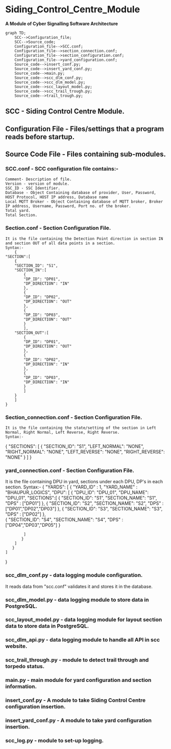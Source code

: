# Siding_Control_Centre_Module
**A Module of Cyber Signalling Software Architecture**

```mermaid
graph TD;
    SCC-->Configuration_file;
    SCC-->Source_code;
    Configuration_file-->SCC.conf;
    Configuration_file-->section_connection.conf;
    Configuration_file-->section_configuration.conf;
    Configuration_file-->yard_configuration.conf;
    Source_code-->insert_conf.py;
    Source_code-->insert_yard_conf.py;
    Source_code-->main.py;
    Source_code-->scc_dlm_conf.py;
    Source_code-->scc_dlm_model.py;
    Source_code-->scc_layout_model.py;
    Source_code-->scc_trail_trough.py;
    Source_code-->trail_trough.py;
```
## SCC - Siding Control Centre Module.

## Configuration File - Files/settings that a program reads before startup.

## Source Code File - Files containing sub-modules.

### SCC.conf - SCC configuration file contains:-

    Comment- Description of file.
    Version - version of module.
    SSC_ID - SSC Identifier.
    Database - Object Containing database of provider, User, Password, HOST Protocol, HOST IP address, Database name
    Local MQTT Broker - Object Containing database of MQTT broker, Broker IP address, Username, Password, Port no. of the broker.
    Total yard.
    Total Section.

### Section.conf - Section Configuration File.

    It is the file containing the Detection Point direction in section IN and section OUT of all data points in a section.
    Syntax:-
        {
    "SECTION":[
    	{
    	"SECTION_ID": "S1",
    	"SECTION_IN":[
    		{
    		"DP_ID": "DP01",
    		"DP_DIRECTION": "IN"
    		},
    		{
    		"DP_ID": "DP02",
    		"DP_DIRECTION": "OUT"
    		},
    		{
    		"DP_ID": "DP03",
    		"DP_DIRECTION": "OUT"
    		}
    		],
    	"SECTION_OUT":[
    		{
    		"DP_ID": "DP01",
    		"DP_DIRECTION": "OUT"
    		},
    		{
    		"DP_ID": "DP02",
    		"DP_DIRECTION": "IN"
    		},
    		{
    		"DP_ID": "DP03",
    		"DP_DIRECTION": "IN"
    		}
    		]
    	}
    	]
    }


### Section_connection.conf - Section Configuration File.

    It is the file containing the state/setting of the section in Left Normal, Right Normal, Left Reverse, Right Reverse.
    Syntax:-
{
"SECTIONS": [
		{
		"SECTION_ID": "S1",
		"LEFT_NORMAL": "NONE",
		"RIGHT_NORMAL": "NONE",
		"LEFT_REVERSE": "NONE",
		"RIGHT_REVERSE": "NONE"
		}
	]
}


### yard_connection.conf - Section Configuration File.
It is the file containing DPU in yard, sections under each DPU, DP's in each section.
Syntax:- 
{
"YARDS": [
	{
	"YARD_ID" : 1,
	"YARD_NAME" : "BHAUPUR_LOGICS",
	"DPU": [
		{
		"DPU_ID": "DPU_01",
		"DPU_NAME": "DPU_01",
		"SECTIONS":[
				{
				"SECTION_ID": "S1",
				"SECTION_NAME": "S1",
				"DPS" : ["DP01"]
				},
				{
				"SECTION_ID": "S2",
				"SECTION_NAME": "S2",
				"DPS" : ["DP01","DP02","DP03"]
				},
				{
				"SECTION_ID": "S3",
				"SECTION_NAME": "S3",
				"DPS" : ["DP02"]
				},	
				{
				"SECTION_ID": "S4",
				"SECTION_NAME": "S4",
				"DPS" : ["DP04","DP03","DP05"]
				}											

			]
		   }
		]
	   }
	]
}


### scc_dlm_conf.py - data logging module configuration.
It reads data from "scc.conf" validates it and stores it in the database.
                    
### scc_dlm_model.py - data logging module to store data in PostgreSQL.

### scc_layout_model.py - data logging module for layout section data to store data in PostgreSQL.

### scc_dlm_api.py - data logging module to handle all API in scc website.

### scc_trail_through.py - module to detect trail through and torpedo status.

### main.py - main module for yard configuration and section information.

### insert_conf.py - A module to take Siding Control Centre configuration insertion.

### insert_yard_conf.py - A module to take yard configuration insertion.

### scc_log.py - module to set-up logging.
